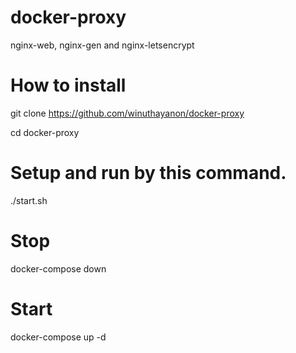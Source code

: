 # docker-proxy
nginx-web, nginx-gen and nginx-letsencrypt

# How to install
git clone https://github.com/winuthayanon/docker-proxy

cd docker-proxy

# Setup and run by this command.
./start.sh

# Stop
docker-compose down

# Start
docker-compose up -d
